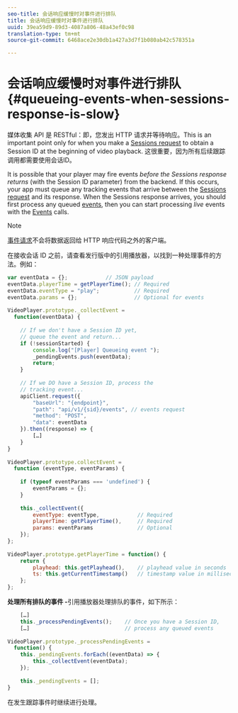 ```yaml
---
seo-title: 会话响应缓慢时对事件进行排队
title: 会话响应缓慢时对事件进行排队
uuid: 39ea59d9-89d3-4087a806-48a43ef0c98
translation-type: tm+mt
source-git-commit: 6468ace2e30db1a427a3d7f1b080ab42c578351a

---
```



# 会话响应缓慢时对事件进行排队{#queueing-events-when-sessions-response-is-slow}

媒体收集 API 是 RESTful：即，您发出 HTTP 请求并等待响应。This is an important point only for when you make a [Sessions request](../../media-collection-api/mc-api-ref/mc-api-sessions-req.md) to obtain a Session ID at the beginning of video playback. 这很重要，因为所有后续跟踪调用都需要使用会话ID。

It is possible that your player may fire events _before the Sessions response returns_ (with the Session ID parameter) from the backend. If this occurs, your app must queue any tracking events that arrive between the [Sessions request](../../media-collection-api/mc-api-ref/mc-api-sessions-req.md) and its response. When the Sessions response arrives, you should first process any queued [events](../../media-collection-api/mc-api-ref/mc-api-events-req.md), then you can start processing _live_ events with the [Events](../../media-collection-api/mc-api-ref/mc-api-events-req.md) calls.

>[!NOTE]
>
>[事件请求](../../media-collection-api/mc-api-ref/mc-api-events-req.md)不会将数据返回给 HTTP 响应代码之外的客户端。

在接收会话 ID 之前，请查看发行版中的引用播放器，以找到一种处理事件的方法。例如：

```js
var eventData = {};            // JSON payload 
eventData.playerTime = getPlayerTime(); // Required 
eventData.eventType = "play";           // Required 
eventData.params = {};                  // Optional for events 
 
VideoPlayer.prototype._collectEvent =  
  function(eventData) { 
 
    // If we don't have a Session ID yet,  
    // queue the event and return... 
    if (!sessionStarted) { 
        console.log("[Player] Queueing event "); 
        _pendingEvents.push(eventData); 
        return; 
    } 
 
    // If we DO have a Session ID, process the 
    // tracking event...     
    apiClient.request({ 
        "baseUrl": "{endpoint}", 
        "path": "api/v1/{sid}/events", // events request 
        "method": "POST", 
        "data": eventData 
    }).then((response) => {   
        […] 
    } 
} 
 
VideoPlayer.prototype.collectEvent =  
  function (eventType, eventParams) { 
         
    if (typeof eventParams === 'undefined') {   
        eventParams = {}; 
    } 
 
    this._collectEvent({                   
        eventType: eventType,            // Required 
        playerTime: getPlayerTime(),     // Required 
        params: eventParams              // Optional  
    });                                    
}; 
 
VideoPlayer.prototype.getPlayerTime = function() { 
    return { 
        playhead: this.getPlayhead(),    // playhead value in seconds 
        ts: this.getCurrentTimestamp()   // timestamp value in milliseconds 
    }; 
};
```

**处理所有排队的事件 -**&#x200B;引用播放器处理排队的事件，如下所示：

```js
    […] 
    this._processPendingEvents();    // Once you have a Session ID, 
    […]                              // process any queued events 
 
VideoPlayer.prototype._processPendingEvents =  
  function() { 
    this._pendingEvents.forEach((eventData) => { 
        this._collectEvent(eventData); 
    }); 
 
    this._pendingEvents = []; 
}
```

在发生跟踪事件时继续进行处理。
